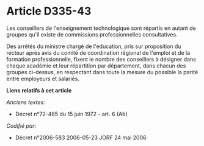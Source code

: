 # Article D335-43

Les conseillers de l'enseignement technologique sont répartis en autant de groupes qu'il existe de commissions
professionnelles consultatives.

Des arrêtés du ministre chargé de l'éducation, pris sur proposition du recteur après avis du comité de coordination régional
de l'emploi et de la formation professionnelle, fixent le nombre des conseillers à désigner dans chaque académie et leur
répartition par département, dans chacun des groupes ci-dessus, en respectant dans toute la mesure du possible la parité
entre employeurs et salariés.

**Liens relatifs à cet article**

_Anciens textes_:

  - Décret n°72-485 du 15 juin 1972 - art. 6 (Ab)

_Codifié par_:

  - Décret n°2006-583 2006-05-23 JORF 24 mai 2006
